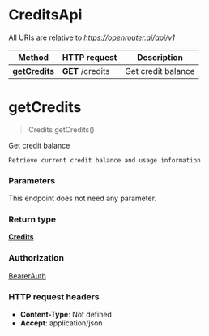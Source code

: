 # CreditsApi

All URIs are relative to *https://openrouter.ai/api/v1*

| Method | HTTP request | Description |
|------------- | ------------- | -------------|
| [**getCredits**](CreditsApi.md#getCredits) | **GET** /credits | Get credit balance |


<a name="getCredits"></a>
# **getCredits**
> Credits getCredits()

Get credit balance

    Retrieve current credit balance and usage information

### Parameters
This endpoint does not need any parameter.

### Return type

[**Credits**](../Models/Credits.md)

### Authorization

[BearerAuth](../README.md#BearerAuth)

### HTTP request headers

- **Content-Type**: Not defined
- **Accept**: application/json

